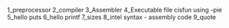 1_preprocessor
2_compiler
3_Assembler
4_Executable file cisfun using -pie
5_hello puts
6_hello printf
7_sizes
8_intel syntax - assembly code
9_quote